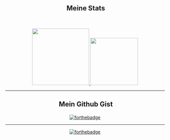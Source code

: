 ## <p align="center">&nbsp;Meine Stats</p>

<br>
<p align="center">
<a href="https://github.com/WolfsCoding">
  <img height="180em" src="https://github-readme-stats-eight-theta.vercel.app/api?username=WolfsCoding&show_icons=true&theme=react&include_all_commits=true&locale=de"/>
  <img height="150em" src="https://github-readme-stats-eight-theta.vercel.app/api/top-langs/?username=WolfsCoding&layout=compact&langs_count=8&theme=react&locale=de"/>
</a>
</p>

___
## <p align="center">&nbsp;Mein Github Gist</p>

<p align="center">
    <a href="https://gist.github.com/WolfsCoding"><img src="https://forthebadge.com/images/badges/uses-git.svg" alt="forthebadge"/></a>
</p>

___
<p align="center">
  <a href="http://forthebadge.com/"><img src="https://forthebadge.com/images/badges/ctrl-c-ctrl-v.svg" alt="forthebadge"/></a>
</p>
<br>
</p>
